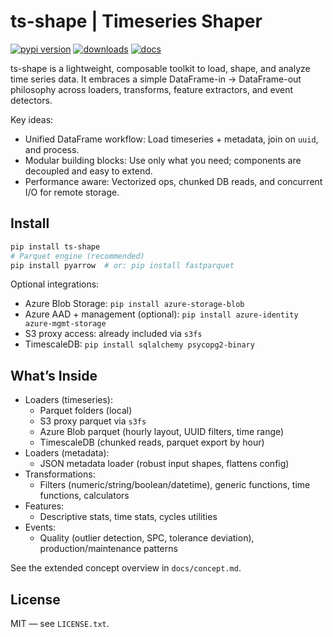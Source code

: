 # ts-shape | Timeseries Shaper

[![pypi version](https://img.shields.io/pypi/v/ts-shape.svg)](https://pypi.org/project/ts-shape/)
[![downloads](https://static.pepy.tech/badge/ts-shape/week)](https://pepy.tech/projects/ts-shape)
[![docs](https://img.shields.io/badge/docs-mkdocs-708FCC.svg?style=flat)](https://jakobgabriel.github.io/ts-shape/)

ts-shape is a lightweight, composable toolkit to load, shape, and analyze time series data. It embraces a simple DataFrame-in → DataFrame-out philosophy across loaders, transforms, feature extractors, and event detectors.

Key ideas:

- Unified DataFrame workflow: Load timeseries + metadata, join on `uuid`, and process.
- Modular building blocks: Use only what you need; components are decoupled and easy to extend.
- Performance aware: Vectorized ops, chunked DB reads, and concurrent I/O for remote storage.

## Install

```bash
pip install ts-shape
# Parquet engine (recommended)
pip install pyarrow  # or: pip install fastparquet
```

Optional integrations:

- Azure Blob Storage: `pip install azure-storage-blob`
- Azure AAD + management (optional): `pip install azure-identity azure-mgmt-storage`
- S3 proxy access: already included via `s3fs`
- TimescaleDB: `pip install sqlalchemy psycopg2-binary`

## What’s Inside

- Loaders (timeseries):
  - Parquet folders (local)
  - S3 proxy parquet via `s3fs`
  - Azure Blob parquet (hourly layout, UUID filters, time range)
  - TimescaleDB (chunked reads, parquet export by hour)
- Loaders (metadata):
  - JSON metadata loader (robust input shapes, flattens config)
- Transformations:
  - Filters (numeric/string/boolean/datetime), generic functions, time functions, calculators
- Features:
  - Descriptive stats, time stats, cycles utilities
- Events:
  - Quality (outlier detection, SPC, tolerance deviation), production/maintenance patterns

See the extended concept overview in `docs/concept.md`.

## License

MIT — see `LICENSE.txt`.
